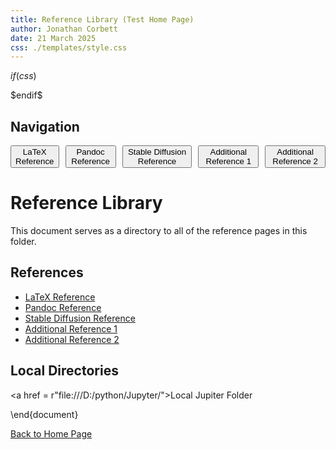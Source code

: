 ```yaml
---
title: Reference Library (Test Home Page)
author: Jonathan Corbett
date: 21 March 2025
css: ./templates/style.css
---
```


$if(css)$
<link rel="stylesheet" href="$css%">
$endif$

## Navigation

<div style="display: flex; gap: 10px;">
  <a href="ref_latex.html"><button>LaTeX Reference</button></a>
  <a href="ref_pandoc.html"><button>Pandoc Reference</button></a>
  <a href="stable-diffusion.html"><button>Stable Diffusion Reference</button></a>
  <a href="additional_ref_1.html"><button>Additional Reference 1</button></a>
  <a href="additional_ref_2.html"><button>Additional Reference 2</button></a>
</div>

# Reference Library

This document serves as a directory to all of the reference pages in this folder.


## References

<div></div>

- [LaTeX Reference](ref_latex.md)
- [Pandoc Reference](ref_pandoc.md)
- [Stable Diffusion Reference](stable-diffusion.md)
- [Additional Reference 1](additional_ref_1.md)
- [Additional Reference 2](additional_ref_2.md)

## Local Directories

<a href = r"file:///D:/python/Jupyter/">Local Jupiter Folder</a>

\end{document}


<footer>
  <p><a href="index.html">Back to Home Page</a></p>
</footer>
